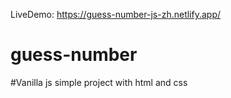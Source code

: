 LiveDemo: https://guess-number-js-zh.netlify.app/

# guess-number

#Vanilla js simple project with html and css
